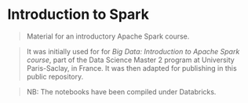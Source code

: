 # Introduction to Spark

> Material for an introductory Apache Spark course. 

> It was initially used for for _Big Data: Introduction to Apache Spark course_, part of the Data Science Master 2 program at University Paris-Saclay, in France. It was then adapted for publishing in this public repository.

> NB: The notebooks have been compiled under Databricks.

